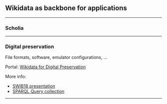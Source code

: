 ## Wikidata as backbone for applications

---

### Scholia

---

### Digital preservation

File formats, software, emulator configurations, ...

Portal: [Wikidata for Digital Preservation](https://wikidp.org/)

More info:
- [SWIB18 presentation](https://swib.org/swib18/slides/1_samuel_documenting-and-preserving.pdf)
- [SPARQL Query collection](https://www.wikidata.org/wiki/User:YULdigitalpreservation#Subpages)

---


